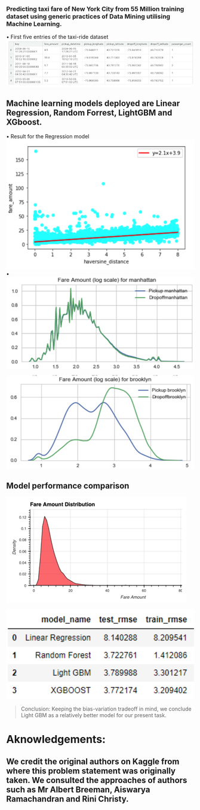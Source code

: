 ### Predicting taxi fare of New York City from 55 Million training dataset using generic practices of Data Mining utilising Machine Learning.
$\bullet$ First five entries of the taxi-ride dataset
![alt text](https://github.com/108mk/Taxi-fair-Prediction-using-Machine-learning/blob/b61d597eb5401bd95eb31424d81441952ab50035/Codes/sample_data-set.png?raw=true)
## Machine learning models deployed are Linear Regression, Random Forrest, LightGBM and XGboost.
$\bullet$ Result for the Regression model
![alt text](https://github.com/108mk/Taxi-fair-Prediction-using-Machine-learning/blob/70b330d592d1a07d47bd9518f1d7736368867421/Codes/Linear%20regression.png?raw=true)
$\bullet$ 
![alt text](https://github.com/108mk/Taxi-fair-Prediction-using-Machine-learning/blob/4fb3d3b9e85c14664df80a7186297b62475b38ab/demo_image/fare%20manhattan.png?raw=true)

![alt text](https://github.com/108mk/Taxi-fair-Prediction-using-Machine-learning/blob/b61d597eb5401bd95eb31424d81441952ab50035/Codes/fare%20brroklyn.png?raw=true)
## Model performance comparison
![alt text](https://github.com/108mk/Taxi-fair-Prediction-using-Machine-learning/blob/b7d7b3b047557477a7008efc04a3493f099b4c11/demo_image/fare_histogram.png)

![alt text](https://github.com/108mk/Taxi-fair-Prediction-using-Machine-learning/blob/ee1dcd520e19f1cb8f2b5a11cf9cd25cb7ed3f96/demo_image/rmse-train-test.png)

> Conclusion: Keeping the bias-variation tradeoff in mind, we conclude Light GBM as a relatively better model for our present task. 
# Aknowledgements: 
## We credit the original authors on Kaggle from where this problem statement was originally taken. We consulted the approaches of authors such as Mr Albert Breeman, Aiswarya Ramachandran and Rini Christy.
